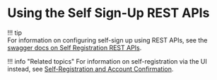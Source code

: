 # Using the Self Sign-Up REST APIs

!!! tip    
    For information on configuring self-sign up using REST APIs, see the [swagger docs on Self Registration REST APIs](https://docs.wso2.com/display/IS511/apidocs/self-registration/).
    

!!! info "Related topics" 
    For information on self-registration via the UI instead, see [Self-Registration and Account Confirmation](../../../guides/identity-lifecycles/self-registration-workflow/).
